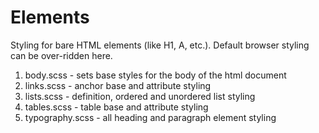 # Elements

Styling for bare HTML elements (like H1, A, etc.). Default browser styling can be over-ridden here.

1. body.scss - sets base styles for the body of the html document
2. links.scss - anchor base and attribute styling
3. lists.scss - definition, ordered and unordered list styling
4. tables.scss - table base and attribute styling
5. typography.scss - all heading and paragraph element styling
